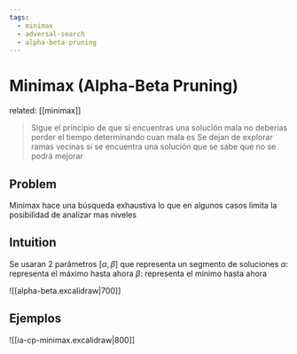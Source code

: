 ```yaml
---
tags:
  - minimax
  - adversal-search
  - alpha-beta-pruning
---
```

# Minimax (Alpha-Beta Pruning)

related: [[minimax]]

> Sigue el principio de que si encuentras una solución mala no deberías perder el tiempo determinando cuan mala es
> Se dejan de explorar ramas vecinas si se encuentra una solución que se sabe que no se podrá mejorar

## Problem

Minimax hace una búsqueda exhaustiva lo que en algunos casos limita la posibilidad de analizar mas niveles

## Intuition

Se usaran 2 parámetros $[\alpha, \beta]$ que representa un segmento de soluciones
$\alpha$: representa el máximo hasta ahora
$\beta$: representa el mínimo hasta ahora

![[alpha-beta.excalidraw|700]]



## Ejemplos 

![[ia-cp-minimax.excalidraw|800]]

